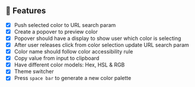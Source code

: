 ## 🎯 Features

- [x] Push selected color to URL search param
- [x] Create a popover to preview color
- [x] Popover should have a display to show user which color is selecting
- [x] After user releases click from color selection update URL search param
- [x] Color name should follow color accessibility rule
- [x] Copy value from input to clipboard
- [x] Have different color models: Hex, HSL & RGB
- [x] Theme switcher
- [x] Press `space bar` to generate a new color palette
